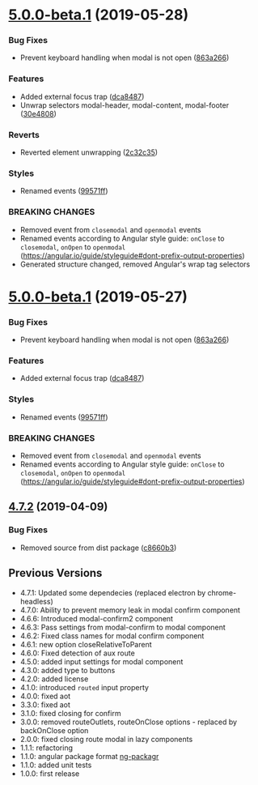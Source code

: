 # [5.0.0-beta.1](https://gitcloud.ert.com/efs/etm/ert-ngx-modal2/compare/v4.8.1...v5.0.0-beta.1@beta) (2019-05-28)


### Bug Fixes

* Prevent keyboard handling when modal is not open ([863a266](https://gitcloud.ert.com/efs/etm/ert-ngx-modal2/commit/863a266))


### Features

* Added external focus trap ([dca8487](https://gitcloud.ert.com/efs/etm/ert-ngx-modal2/commit/dca8487))
* Unwrap selectors modal-header, modal-content, modal-footer ([30e4808](https://gitcloud.ert.com/efs/etm/ert-ngx-modal2/commit/30e4808))


### Reverts

* Reverted element unwrapping ([2c32c35](https://gitcloud.ert.com/efs/etm/ert-ngx-modal2/commit/2c32c35))


### Styles

* Renamed events ([99571ff](https://gitcloud.ert.com/efs/etm/ert-ngx-modal2/commit/99571ff))


### BREAKING CHANGES

* Removed event from `closemodal` and `openmodal` events
* Renamed events according to Angular style guide: `onClose` to `closemodal`, `onOpen` to `openmodal` (https://angular.io/guide/styleguide#dont-prefix-output-properties)
* Generated structure changed, removed Angular's wrap tag selectors

# [5.0.0-beta.1](https://github.com/unlight/ngx-modal/compare/v4.7.2...v5.0.0-beta.1@beta) (2019-05-27)


### Bug Fixes

* Prevent keyboard handling when modal is not open ([863a266](https://github.com/unlight/ngx-modal/commit/863a266))


### Features

* Added external focus trap ([dca8487](https://github.com/unlight/ngx-modal/commit/dca8487))


### Styles

* Renamed events ([99571ff](https://github.com/unlight/ngx-modal/commit/99571ff))


### BREAKING CHANGES

* Removed event from `closemodal` and `openmodal` events
* Renamed events according to Angular style guide: `onClose` to `closemodal`, `onOpen` to `openmodal` (https://angular.io/guide/styleguide#dont-prefix-output-properties)

## [4.7.2](https://github.com/unlight/ngx-modal/compare/v4.7.1...v4.7.2) (2019-04-09)


### Bug Fixes

* Removed source from dist package ([c8660b3](https://github.com/unlight/ngx-modal/commit/c8660b3))

## Previous Versions

* 4.7.1: Updated some dependecies (replaced electron by chrome-headless)
* 4.7.0: Ability to prevent memory leak in modal confirm component
* 4.6.6: Introduced modal-confirm2 component
* 4.6.3: Pass settings from modal-confirm to modal component
* 4.6.2: Fixed class names for modal confirm component
* 4.6.1: new option closeRelativeToParent
* 4.6.0: Fixed detection of aux route
* 4.5.0: added input settings for modal component
* 4.3.0: added type to buttons
* 4.2.0: added license
* 4.1.0: introduced `routed` input property
* 4.0.0: fixed aot
* 3.3.0: fixed aot
* 3.1.0: fixed closing for confirm
* 3.0.0: removed routeOutlets, routeOnClose options - replaced by backOnClose option
* 2.0.0: fixed closing route modal in lazy components
* 1.1.1: refactoring
* 1.1.0: angular package format [ng-packagr](https://github.com/dherges/ng-packagr)
* 1.1.0: added unit tests
* 1.0.0: first release
